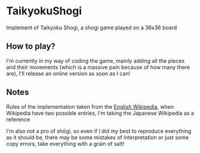 # TaikyokuShogi

Implement of Taikyoku Shogi, a shogi game played on a 36x36 board

## How to play?

I'm currently in my way of coding the game, mainly adding all the pieces and their movements (which is a massive pain because of how many there are), I'll release an online version as soon as I can!

## Notes

Rules of the implementation taken from the [English Wikipedia](https://en.wikipedia.org/wiki/Taikyoku_shogi#Individual_pieces), when Wikipedia have two possible entries, I'm taking the Japanese Wikipedia as a reference

I'm also not a pro of shōgi, so even if I did my best to reproduce everything as it should be, there may be some mistakes of interpretation or just some copy errors, take everything with a grain of salt!
